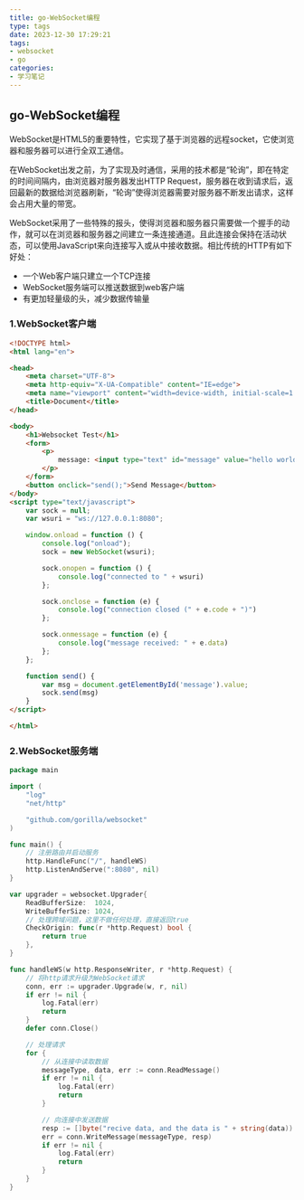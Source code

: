 ```yaml
---
title: go-WebSocket编程
type: tags
date: 2023-12-30 17:29:21
tags:
- websocket
- go
categories:
- 学习笔记
---
```


## go-WebSocket编程

WebSocket是HTML5的重要特性，它实现了基于浏览器的远程socket，它使浏览器和服务器可以进行全双工通信。

在WebSocket出发之前，为了实现及时通信，采用的技术都是“轮询”，即在特定的时间间隔内，由浏览器对服务器发出HTTP Request，服务器在收到请求后，返回最新的数据给浏览器刷新，“轮询”使得浏览器需要对服务器不断发出请求，这样会占用大量的带宽。

WebSocket采用了一些特殊的报头，使得浏览器和服务器只需要做一个握手的动作，就可以在浏览器和服务器之间建立一条连接通道。且此连接会保持在活动状态，可以使用JavaScript来向连接写入或从中接收数据。相比传统的HTTP有如下好处：

- 一个Web客户端只建立一个TCP连接
- WebSocket服务端可以推送数据到web客户端
- 有更加轻量级的头，减少数据传输量

### 1.WebSocket客户端

```html
<!DOCTYPE html>
<html lang="en">

<head>
    <meta charset="UTF-8">
    <meta http-equiv="X-UA-Compatible" content="IE=edge">
    <meta name="viewport" content="width=device-width, initial-scale=1.0">
    <title>Document</title>
</head>

<body>
    <h1>Websocket Test</h1>
    <form>
        <p>
            message: <input type="text" id="message" value="hello world!">
        </p>
    </form>
    <button onclick="send();">Send Message</button>
</body>
<script type="text/javascript">
    var sock = null;
    var wsuri = "ws://127.0.0.1:8080";

    window.onload = function () {
        console.log("onload");
        sock = new WebSocket(wsuri);

        sock.onopen = function () {
            console.log("connected to " + wsuri)
        };

        sock.onclose = function (e) {
            console.log("connection closed (" + e.code + ")")
        };

        sock.onmessage = function (e) {
            console.log("message received: " + e.data)
        };
    };

    function send() {
        var msg = document.getElementById('message').value;
        sock.send(msg)
    }
</script>

</html>
```

### 2.WebSocket服务端

```go
package main

import (
	"log"
	"net/http"

	"github.com/gorilla/websocket"
)

func main() {
	// 注册路由并启动服务
	http.HandleFunc("/", handleWS)
	http.ListenAndServe(":8080", nil)
}

var upgrader = websocket.Upgrader{
	ReadBufferSize:  1024,
	WriteBufferSize: 1024,
	// 处理跨域问题，这里不做任何处理，直接返回true
	CheckOrigin: func(r *http.Request) bool {
		return true
	},
}

func handleWS(w http.ResponseWriter, r *http.Request) {
	// 将http请求升级为WebSocket请求
	conn, err := upgrader.Upgrade(w, r, nil)
	if err != nil {
		log.Fatal(err)
		return
	}
	defer conn.Close()

	// 处理请求
	for {
		// 从连接中读取数据
		messageType, data, err := conn.ReadMessage()
		if err != nil {
			log.Fatal(err)
			return
		}

		// 向连接中发送数据
		resp := []byte("recive data, and the data is " + string(data))
		err = conn.WriteMessage(messageType, resp)
		if err != nil {
			log.Fatal(err)
			return
		}
	}
}
```

